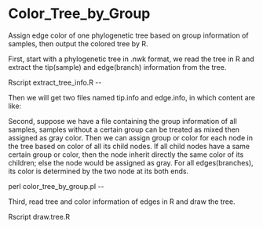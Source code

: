 # Color_Tree_by_Group
Assign edge color of one phylogenetic tree based on group information of samples, then output the colored tree by R.

First, start with a phylogenetic tree in .nwk format, we read the tree in R and extract the tip(sample) and edge(branch) information from the tree.

Rscript extract_tree_info.R --

Then we will get two files named tip.info and edge.info, in which content are like:


Second, suppose we have a file containing the group information of all samples, samples without a certain group can be treated as mixed then assigned as gray color. Then we can assign group or color for each node in the tree based on color of all its child nodes. If all child nodes have a same certain group or color, then the node inherit directly the same color of its children; else the node would be assigned as gray. For all edges(branches), its color is determined by the two node at its both ends.

perl color_tree_by_group.pl --

Third, read tree and color information of edges in R and draw the tree.

Rscript draw.tree.R

